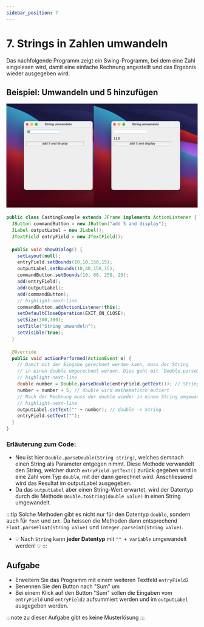 ```yaml
---
sidebar_position: 7
---
```


# 7. Strings in Zahlen umwandeln

Das nachfolgende Programm zeigt ein Swing-Programm, bei dem eine Zahl eingelesen wird, damit eine einfache Rechnung angestellt und das Ergebnis wieder ausgegeben wird.

## Beispiel: Umwandeln und 5 hinzufügen

![](../img/String-Umwandeln-Rechnen.png)

```java title="CastingExample.java"
public class CastingExample extends JFrame implements ActionListener {
  JButton commandButton = new JButton("add 5 and display");
  JLabel outputLabel = new JLabel();
  JTextField entryField = new JTextField();

  public void showDialog() {
    setLayout(null);
    entryField.setBounds(10,10,150,15);
    outputLabel.setBounds(10,40,150,15);
    commandButton.setBounds(10, 60, 250, 20);
    add(entryField);
    add(outputLabel);
    add(commandButton);
    // highlight-next-line
    commandButton.addActionListener(this);
    setDefaultCloseOperation(EXIT_ON_CLOSE);
    setSize(300,300);
    setTitle("String umwandeln");
    setVisible(true);
  }

  @Override
  public void actionPerformed(ActionEvent e) {
    // Damit mit der Eingabe gerechnet werden kann, muss der String
    // in einen double umgerechnet werden. Dies geht mit `Double.parseDouble(String string)`
    // highlight-next-line
    double number = Double.parseDouble(entryField.getText()); // String -> doubel
    number = number + 5; // double wird mathematisch mutiert
    // Nach der Rechnung muss der double wieder in einen String umgewandelt werden
    // highlight-next-line
    outputLabel.setText("" + number); // double -> String
    entryField.setText("");
  }
}
```

### Erläuterung zum Code:

- Neu ist hier `Double.parseDouble(String string)`, welches demnach einen String als Parameter entgegen nimmt. Diese Methode verwandelt den String, welcher durch `entryField.getText()` zurück gegeben wird in eine Zahl vom Typ `double`, mit der dann gerechnet wird. Anschliessend wird das Resultat im outputLabel ausgegeben.
- Da das `outputLabel` aber einen String-Wert erwartet, wird der Datentyp durch die Methode `Double.toString(double value)` in einen String umgewandelt. 


:::tip
Solche Methoden gibt es nicht nur für den Datentyp `double`, sondern auch für `foat` und `int`. Da heissen die Methoden dann entsprechend `Float.parseFloat(String value)` und `Integer.parseInt(String value)`.

- :bulb: Nach `String` kann **jeder Datentyp** mit `"" + variable` umgewandelt werden! :bulb:
:::

## Aufgabe

- Erweitern Sie das Programm mit einem weiteren Textfeld `entryField2`
- Benennen Sie den Button nach "Sum" um
- Bei einem Klick auf den Button "Sum" sollen die Eingaben vom `entryField` und `entryField2` aufsummiert werden und im `outputLabel` ausgegeben werden.

:::note
zu dieser Aufgabe gibt es keine Musterlösung
:::
